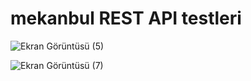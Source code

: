 # mekanbul REST API testleri
![Ekran Görüntüsü (5)](https://user-images.githubusercontent.com/72518776/204548285-ab008144-b655-4b60-88f5-5f92d1e24d73.png)


![Ekran Görüntüsü (7)](https://user-images.githubusercontent.com/72518776/204548375-e39ce111-e962-413a-897a-7a4a9c2eb057.png)

